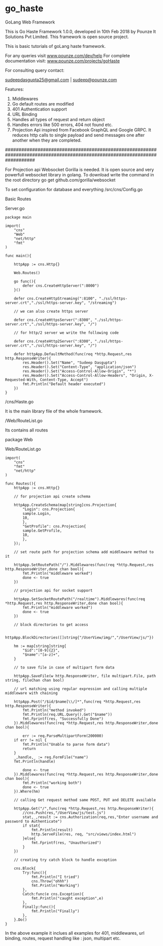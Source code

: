 # go_haste
GoLang Web Framework 

This is Go Haste Framework 1.0.0, developed in 10th Feb 2018 by Pounze It Solutions Pvt Limited.
This framework is open source project.

This is basic tutorials of goLang haste framework.

For any queries visit www.pounze.com/dev/help
For complete documentation visit: www.pounze.com/projects/goHaste

For consulting query contact:

sudeepdasgupta25@gmail.com | sudeep@pounze.com

Features:

1) Middlewares
2) Go default routes are modified
3) 401 Authentication support
4) URL Binding 
5) Handles all types of request and return object
6) Handles errors like 500 errors, 404 not found etc.
7) Projection Api inspired from Facebook GraphQL and Google GRPC. It reduces http calls to single payload and send messages one after another when they are completed.

###########################################################################################################################

For Projection api Websocket Gorilla is needed. It is open source and very powerfull websocket library in golang.
To download write the command in the root directory
go get github.com/gorilla/websocket

To set configuration for database and everything
/src/cns/Config.go

Basic Routes  

Server.go
	
	package main

	import(
		"cns"
		"Web"
		"net/http"
		"fmt"
	)

	func main(){

		httpApp := cns.Http{}

		Web.Routes()

		go func(){
			defer cns.CreateHttpServer(":8000")
		}()

		defer cns.CreateHttpStreaming(":8100", "./ssl/https-server.crt","./ssl/https-server.key", "/streaming")
		
		// we can also create https server 
		
		defer cns.CreateHttpsServer(":8300", "./ssl/https-server.crt","./ssl/https-server.key", "/")
		
		// for http/2 server we write the following code
		
		defer cns.CreateHttp2Server(":8300", "./ssl/https-server.crt","./ssl/https-server.key", "/")

		defer httpApp.DefaultMethod(func(req *http.Request,res http.ResponseWriter){
			res.Header().Set("Name", "Sudeep Dasgupta")
			res.Header().Set("Content-Type", "application/json")
			res.Header().Set("Access-Control-Allow-Origin", "*")
			res.Header().Set("Access-Control-Allow-Headers", "Origin, X-Requested-With, Content-Type, Accept")
			fmt.Println("Default header executed")
		})
	}

/cns/Haste.go

It is the main library file of the whole framework.

/Web/RouteList.go

Its contains all routes

package Web

Web/RouteList.go

	import(
		"cns"
		"fmt"
		"net/http"
	)

	func Routes(){
		httpApp := cns.Http{}
		
		// for projection api create schema 
		
		httpApp.CreateSchema(map[string]cns.Projection{
		    "Login": cns.Projection{
			sample.Login,
			10,
		    },
		    "GetProfile": cns.Projection{
			sample.GetProfile,
			10,
		    },
		});
		
		// set route path for projection schema add middleware method to it
		
		httpApp.SetRoutePath("/").Middlewares(func(req *http.Request,res http.ResponseWriter,done chan bool){
			fmt.Println("middleware worked")
			done <- true
		})
		
		// projection api for socket support 
		
		httpApp.SetSocketRoutePath("/realtime").Middlewares(func(req *http.Request,res http.ResponseWriter,done chan bool){
			fmt.Println("middleware worked")
			done <- true
		})
		
		// block directories to get access
		
		httpApp.BlockDirectories([]string{"/UserView/img/","/UserView/js/"})

		hm := map[string]string{
		    "$id":"[0-9]{2}",
		    "$name":"[a-z]+",
		}
		
		// to save file in case of multipart form data
		
		httpApp.SaveFile(w http.ResponseWriter, file multipart.File, path string, fileChan chan bool)

		// url matching using regular expression and calling multiple middleware with chaining
		
		httpApp.Post("/$id/$name[\\/]*",func(req *http.Request,res http.ResponseWriter){
			fmt.Println("method invoked")
			fmt.Println(req.URL.Query().Get("$name"))
			fmt.Fprintf(res, "Successfully Done")
		}).Middlewares(func(req *http.Request,res http.ResponseWriter,done chan bool){

			err := req.ParseMultipartForm(200000)
		if err != nil {
		    fmt.Println("Unable to parse form data")
		    return
		}
		_,handle,_ := req.FormFile("name")
		fmt.Println(handle)

			done <- true
		}).Middlewares(func(req *http.Request,res http.ResponseWriter,done chan bool){
			fmt.Println("working both")
			done <- true
		}).Where(hm)

		// calling Get request method same POST, PUT and DELETE available
		
		httpApp.Get("/",func(req *http.Request,res http.ResponseWriter){
			//cns.Push(res,"/UserView/js/test.js")
			stat,_,result := cns.Authorization(req,res,"Enter username and password to Authenticate")
			if stat{
				fmt.Println(result)
				http.ServeFile(res, req, "src/views/index.html")
			}else{
				fmt.Fprintf(res, "Unauthorized")
			}
		})
	
		// creating try catch block to handle exception
		
		cns.Block{
			Try:func(){
				fmt.Println("I tried")
				cns.Throw("ohhh")
				fmt.Println("Working")
			},
			Catch:func(e cns.Exception){
				fmt.Println("caught exception",e)
			},
			Finally:func(){
				fmt.Println("Finally")
			},
		}.Do()
	}

In the above example it inclues all examples for 401, middlewares, url binding, routes, request handling like : json, multipart etc.
